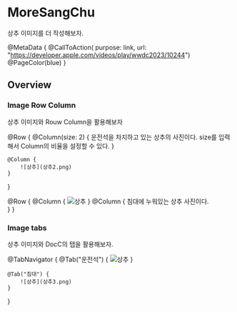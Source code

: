 # MoreSangChu

상추 이미지를 더 작성해보자. 

@MetaData {
    @CallToAction(
                  purpose: link, 
                  url: "https://developer.apple.com/videos/play/wwdc2023/10244")
    @PageColor(blue)
}

## Overview

### Image Row Column 
상추 이미지와 Rouw Column을 활용해보자 

@Row {
    @Column(size: 2) {
        운전석을 차지하고 있는 상추의 사진이다. 
        size를 입력해서 Column의 비율을 설정할 수 있다. 
    }
    
    @Column {
        ![상추](상추2.png)
    }
}
    
@Row {
    @Column {
        ![상추](상추3.png)
    }
    @Column {
        침대에 누워있는 상추 사진이다.  
    }
}


### Image tabs 

상추 이미지와 DocC의 탭을 활용해보자. 

@TabNavigator {
    @Tab("운전석") {
        ![상추](상추2.png)
    }
    
    @Tab("침대") {
        ![상추](상추3.png)
    }
}
